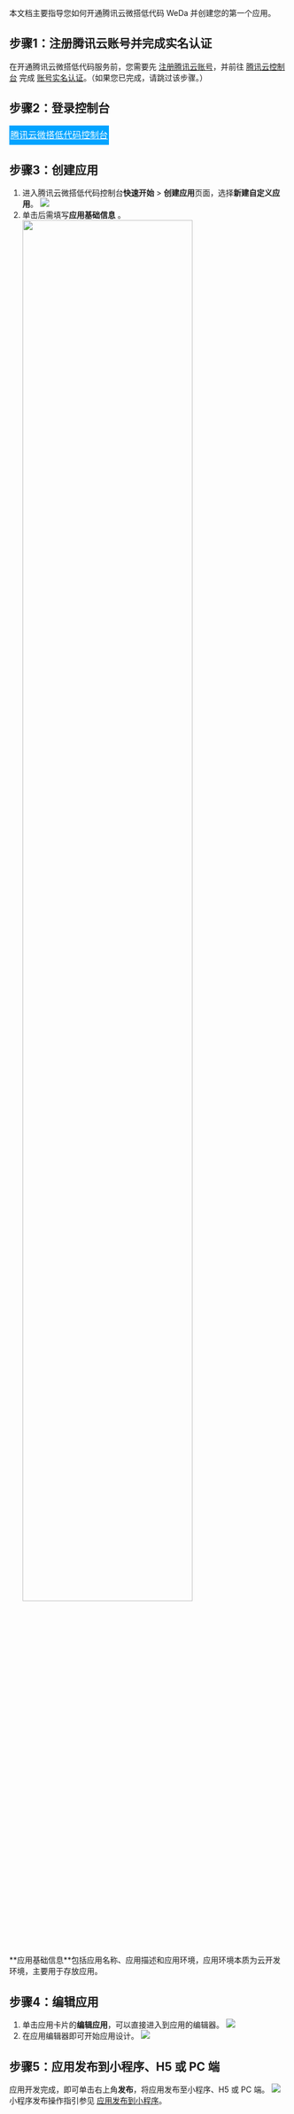 本文档主要指导您如何开通腾讯云微搭低代码 WeDa 并创建您的第一个应用。


## 步骤1：注册腾讯云账号并完成实名认证

在开通腾讯云微搭低代码服务前，您需要先 <a href="https://cloud.tencent.com/register?s_url=https%3A%2F%2Fcloud.tencent.com%2F" target="_blank">注册腾讯云账号</a>，并前往 <a href="https://console.cloud.tencent.com/developer" target="_blank">腾讯云控制台</a> 完成 [账号实名认证](https://cloud.tencent.com/document/product/378/3629)。（如果您已完成，请跳过该步骤。）

## 步骤2：登录控制台

<div style="background-color:#00A4FF; width: 180px; height: 35px; line-height:35px; text-align:center;"><a href="https://console.cloud.tencent.com/lowcode" target="_blank"  style="color: white; font-size:16px;">腾讯云微搭低代码控制台</a></div>



## 步骤3：创建应用

1. 进入腾讯云微搭低代码控制台**快速开始** > **创建应用**页面，选择**新建自定义应用**。
![](https://qcloudimg.tencent-cloud.cn/raw/d568bb9f7a6d0df37c2e098da10a51c7.png)
2. 单击后需填写**应用基础信息** 。<br>
<img src="https://main.qcloudimg.com/raw/8d4031606e9ee6da4917e5d8af6f3096.png" width="80%"></img>
<dx-alert infotype="explain" title="">
**应用基础信息**包括应用名称、应用描述和应用环境，应用环境本质为云开发环境，主要用于存放应用。
</dx-alert>

## 步骤4：编辑应用

1. 单击应用卡片的**编辑应用**，可以直接进入到应用的编辑器。
![](https://qcloudimg.tencent-cloud.cn/raw/6d88e5c800f63811dff440ac9fcbeb77.png)
2. 在应用编辑器即可开始应用设计。
![](https://qcloudimg.tencent-cloud.cn/raw/2738e5192299baa7ebcaee58f7899c94.png)


## 步骤5：应用发布到小程序、H5 或 PC 端
应用开发完成，即可单击右上角**发布**，将应用发布至小程序、H5 或 PC 端。
![](https://qcloudimg.tencent-cloud.cn/raw/f221a801f7c9ea96d02421543a9995d0.png)
小程序发布操作指引参见 [应用发布到小程序](https://cloud.tencent.com/document/product/1301/55140)。
